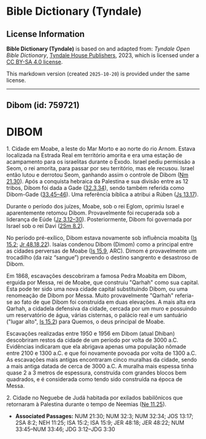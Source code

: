 # Bible Dictionary (Tyndale)

## License Information

**Bible Dictionary (Tyndale)** is based on and adapted from: _Tyndale Open Bible Dictionary_, [Tyndale House Publishers](https://tyndaleopenresources.com/), 2023, which is licensed under a [CC BY-SA 4.0 license](https://creativecommons.org/licenses/by-sa/4.0/legalcode.en).

This markdown version (created `2025-10-20`) is provided under the same license.



--------------------------------

## Dibom (id: 759721)

DIBOM
=====

1\. Cidade em Moabe, a leste do Mar Morto e ao norte do rio Arnom. Estava localizada na Estrada Real em território amorita e era uma estação de acampamento para os israelitas durante o Êxodo. Israel pediu permissão a Seom, o rei amorita, para passar por seu território, mas ele recusou. Israel então lutou e derrotou Seom, ganhando assim o controle de Dibom ([Nm 21\.30](https://ref.ly/Num21:30)). Após a conquista hebraica da Palestina e sua divisão entre as 12 tribos, Dibom foi dada a Gade ([32\.3,34](https://ref.ly/Num32:3,Num32:34)), sendo também referida como Dibom\-Gade ([33\.45–46](https://ref.ly/Num33:45-Num33:46)). Uma referência bíblica a atribui a Rúben ([Js 13\.17](https://ref.ly/Josh13:17)).

Durante o período dos juízes, Moabe, sob o rei Eglom, oprimiu Israel e aparentemente retomou Dibom. Provavelmente foi recuperada sob a liderança de Eúde ([Jz 3\.12–30](https://ref.ly/Judg3:12-Judg3:30)). Posteriormente, Dibom foi governada por Israel sob o rei Davi ([2Sm 8\.2](https://ref.ly/2Sam8:2)).

No período pré\-exílico, Dibom estava novamente sob influência moabita ([Is 15\.2](https://ref.ly/Isa15:2); [Jr 48\.18,22](https://ref.ly/Jer48:18,Jer48:22)). Isaías condenou Dibom (Dimom) como a principal entre as cidades perversas de Moabe ([Is 15\.9](https://ref.ly/Isa15:9), ARC). Dimom é provavelmente um trocadilho (da raiz “sangue”) prevendo o destino sangrento e desastroso de Dibom.

Em 1868, escavações descobriram a famosa Pedra Moabita em Dibom, erguida por Messa, rei de Moabe, que construiu "Qarhah" como sua capital. Esta pode ter sido uma nova cidade capital substituindo Dibom, ou uma renomeação de Dibom por Messa. Muito provavelmente "Qarhah" referia\-se ao fato de que Dibom foi construída em duas elevações. A mais alta era Qarhah, a cidadela defensiva da cidade, cercada por um muro e possuindo um reservatório de água, várias cisternas, o palácio real e um santuário ("lugar alto", [Is 15\.2](https://ref.ly/Isa15:2)) para Quemos, o deus principal de Moabe.

Escavações realizadas entre 1950 e 1956 em Dibom (atual Dhiban) descobriram restos da cidade de um período por volta de 3000 a.C. Evidências indicaram que ela abrigava apenas uma população nômade entre 2100 e 1300 a.C. e que foi novamente povoada por volta de 1300 a.C. As escavações mais antigas encontraram cinco muralhas da cidade, sendo a mais antiga datada de cerca de 3000 a.C. A muralha mais espessa tinha quase 2 a 3 metros de espessura, construída com grandes blocos bem quadrados, e é considerada como tendo sido construída na época de Messa.

2\. Cidade no Neguebe de Judá habitada por exilados babilônicos que retornaram à Palestina durante o tempo de Neemias ([Ne 11\.25](https://ref.ly/Neh11:25)).

* **Associated Passages:** NUM 21:30; NUM 32:3; NUM 32:34; JOS 13:17; 2SA 8:2; NEH 11:25; ISA 15:2; ISA 15:9; JER 48:18; JER 48:22; NUM 33:45–NUM 33:46; JDG 3:12–JDG 3:30

